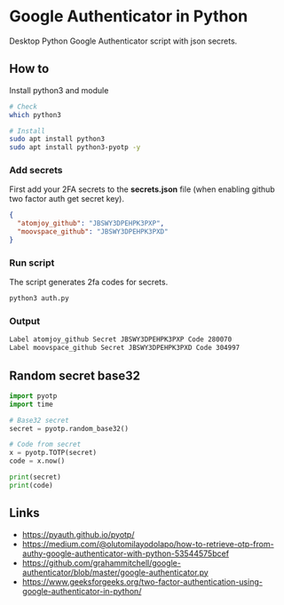 # Google Authenticator in Python
Desktop Python Google Authenticator script with json secrets.

## How to
Install python3 and module

```sh
# Check
which python3

# Install
sudo apt install python3
sudo apt install python3-pyotp -y
```

### Add secrets
First add your 2FA secrets to the **secrets.json** file (when enabling github two factor auth get secret key).

```json
{
  "atomjoy_github": "JBSWY3DPEHPK3PXP",
  "moovspace_github": "JBSWY3DPEHPK3PXD"  
}
```

### Run script
The script generates 2fa codes for secrets.

```sh
python3 auth.py
```

### Output

```sh
Label atomjoy_github Secret JBSWY3DPEHPK3PXP Code 280070
Label moovspace_github Secret JBSWY3DPEHPK3PXD Code 304997
```

## Random secret base32

```py
import pyotp
import time

# Base32 secret
secret = pyotp.random_base32()

# Code from secret
x = pyotp.TOTP(secret)
code = x.now()

print(secret)
print(code)
```

## Links
- https://pyauth.github.io/pyotp/
- https://medium.com/@olutomilayodolapo/how-to-retrieve-otp-from-authy-google-authenticator-with-python-53544575bcef
- https://github.com/grahammitchell/google-authenticator/blob/master/google-authenticator.py
- https://www.geeksforgeeks.org/two-factor-authentication-using-google-authenticator-in-python/
